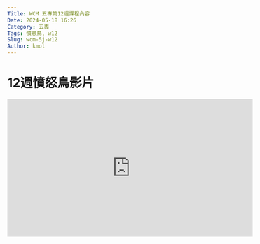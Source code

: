 ```yaml
---
Title: WCM 五專第12週課程內容
Date: 2024-05-18 16:26
Category: 五專
Tags: 憤怒鳥, w12
Slug: wcm-5j-w12
Author: kmol
---
```


# 12週憤怒鳥影片  


<iframe width="560" height="315" src="https://www.youtube.com/embed/p0pyvm6jfYU?si=IdhMJZPq4SPdLX2r" title="YouTube video player" frameborder="0" allow="accelerometer; autoplay; clipboard-write; encrypted-media; gyroscope; picture-in-picture; web-share" referrerpolicy="strict-origin-when-cross-origin" allowfullscreen></iframe>